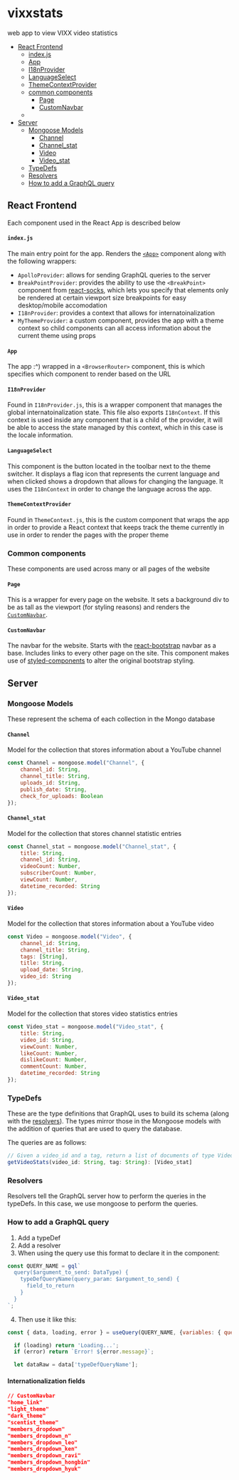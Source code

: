 # vixxstats
web app to view VIXX video statistics

- [React Frontend](#react-frontend)
    - [index.js](#indexjs)
    - [App](#app)
    - [I18nProvider](#i18nprovider)
    - [LanguageSelect](#languageselect)
    - [ThemeContextProvider](#themecontextprovider)
    - [common components](#common-components)
         - [Page](#page)
         - [CustomNavbar](#customnavbar)
    -
- [Server](#server)
    - [Mongoose Models](#mongoose-models)
        - [Channel](#channel)
        - [Channel_stat](#channel_stat)
        - [Video](#video)
        - [Video_stat](#video_stat)
    - [TypeDefs](#typedefs)
    - [Resolvers](#resolvers)
    - [How to add a GraphQL query](#how-to-add-a-graphql-query)



## React Frontend
Each component used in the React App is described below

#### `index.js`
The main entry point for the app. Renders the [`<App>`](#app) component along with the following wrappers:
- `ApolloProvider`:  allows for sending GraphQL queries to the server
- `BreakPointProvider`: provides the ability to use the `<BreakPoint>` component from [react-socks](https://github.com/flexdinesh/react-socks), which lets you specify that elements only be rendered at certain viewport size breakpoints for easy desktop/mobile accomodation
- `I18nProvider`: provides a context that allows for internatoinalization
- `MyThemeProvider`: a custom component, provides the app with a theme context so child components can all access information about the current theme using props

#### `App`
The app :^) wrapped in a `<BrowserRouter>` component, this is which specifies which component to render based on the URL

#### `I18nProvider`
Found in `I18nProvider.js`, this is a wrapper component that manages the global internatoinalization state. This file also exports `I18nContext`. If this context is used inside any component that is a child of the provider, it will be able to access the state managed by this context, which in this case is the locale information.

#### `LanguageSelect`
This component is the button located in the toolbar next to the theme switcher. It displays a flag icon that represents the current language and when clicked shows a dropdown that allows for changing the language. It uses the `I18nContext` in order to change the language across the app.

#### `ThemeContextProvider`
Found in `ThemeContext.js`, this is the custom component that wraps the app in order to provide a React context that keeps track the theme currently in use in order to render the pages with the proper theme

### Common components
These components are used across many or all pages of the website

#### `Page`
This is a wrapper for every page on the website. It sets a background div to be as tall as the viewport (for styling reasons) and renders the [`CustomNavbar`](#customnavbar).

#### `CustomNavbar`
The navbar for the website. Starts with the  [react-bootstrap](https://react-bootstrap.github.io/) navbar as a base. Includes links to every other page on the site. This component makes use of [styled-components](https://www.styled-components.com/) to alter the original bootstrap styling.


## Server

### Mongoose Models
These represent the schema of each collection in the Mongo database

#### `Channel`
Model for the collection that stores information about a YouTube channel

```js
const Channel = mongoose.model("Channel", {
    channel_id: String,
    channel_title: String,
    uploads_id: String,
    publish_date: String,
    check_for_uploads: Boolean
});
```

#### `Channel_stat`
Model for the collection that stores channel statistic entries

```js
const Channel_stat = mongoose.model("Channel_stat", {
    title: String,
    channel_id: String,
    videoCount: Number,
    subscriberCount: Number,
    viewCount: Number,
    datetime_recorded: String
});
```

#### `Video`
Model for the collection that stores information about a YouTube video

```js
const Video = mongoose.model("Video", {
    channel_id: String,
    channel_title: String,
    tags: [String],
    title: String,
    upload_date: String,
    video_id: String
});
```

#### `Video_stat`
Model for the collection that stores video statistics entries

```js
const Video_stat = mongoose.model("Video_stat", {
    title: String,
    video_id: String,
    viewCount: Number,
    likeCount: Number,
    dislikeCount: Number,
    commentCount: Number,
    datetime_recorded: String
});
```


### TypeDefs
These are the type definitions that GraphQL uses to build its schema (along with the [resolvers](#resolvers)). The types mirror those in the Mongoose models with the addition of queries that are used to query the database.

The queries are as follows:
```js
// Given a video_id and a tag, return a list of documents of type Video_stat
getVideoStats(video_id: String, tag: String): [Video_stat]
```


### Resolvers
Resolvers tell the GraphQL server how to perform the queries in the typeDefs. In this case, we use mongoose to perform the queries.


### How to add a GraphQL query
1. Add a typeDef
2. Add a resolver
3. When using the query use this format to declare it in the component:
```js
const QUERY_NAME = gql`
  query($argument_to_send: DataType) {
    typeDefQueryName(query_param: $argument_to_send) {
      field_to_return
    }
  }
`;
```
4. Then use it like this:
```js
const { data, loading, error } = useQuery(QUERY_NAME, {variables: { query_param: 'argument' }});

  if (loading) return 'Loading...';
  if (error) return `Error! ${error.message}`;

  let dataRaw = data['typeDefQueryName'];
```

#### Internationalization fields
```json
// CustomNavbar
"home_link"
"light_theme"
"dark_theme"
"scentist_theme"
"members_dropdown"
"members_dropdown_n"
"members_dropdown_leo"
"members_dropdown_ken"
"members_dropdown_ravi"
"members_dropdown_hongbin"
"members_dropdown_hyuk"
```
